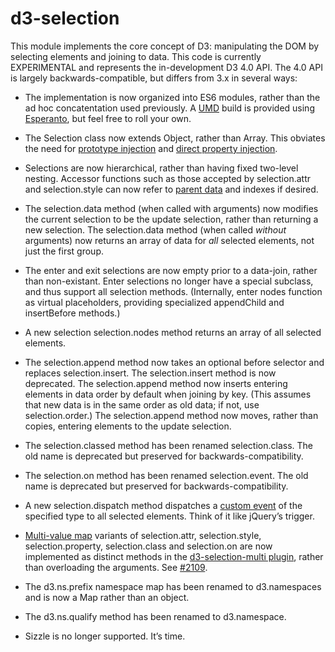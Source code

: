 # d3-selection

This module implements the core concept of D3: manipulating the DOM by selecting elements and joining to data. This code is currently EXPERIMENTAL and represents the in-development D3 4.0 API. The 4.0 API is largely backwards-compatible, but differs from 3.x in several ways:

* The implementation is now organized into ES6 modules, rather than the ad hoc concatentation used previously. A [UMD](https://github.com/umdjs/umd) build is provided using [Esperanto](http://esperantojs.org/), but feel free to roll your own.

* The Selection class now extends Object, rather than Array. This obviates the need for [prototype injection](http://perfectionkills.com/how-ecmascript-5-still-does-not-allow-to-subclass-an-array/#wrappers_prototype_chain_injection) and [direct property injection](http://perfectionkills.com/how-ecmascript-5-still-does-not-allow-to-subclass-an-array/#wrappers_direct_property_injection).

* Selections are now hierarchical, rather than having fixed two-level nesting. Accessor functions such as those accepted by selection.attr and selection.style can now refer to [parent data](http://bl.ocks.org/mbostock/7a8a2de2b99d391add4b) and indexes if desired.

* The selection.data method (when called with arguments) now modifies the current selection to be the update selection, rather than returning a new selection. The selection.data method (when called *without* arguments) now returns an array of data for *all* selected elements, not just the first group.

* The enter and exit selections are now empty prior to a data-join, rather than non-existant. Enter selections no longer have a special subclass, and thus support all selection methods. (Internally, enter nodes function as virtual placeholders, providing specialized appendChild and insertBefore methods.)

* A new selection selection.nodes method returns an array of all selected elements.

* The selection.append method now takes an optional before selector and replaces selection.insert. The selection.insert method is now deprecated. The selection.append method now inserts entering elements in data order by default when joining by key. (This assumes that new data is in the same order as old data; if not, use selection.order.) The selection.append method now moves, rather than copies, entering elements to the update selection.

* The selection.classed method has been renamed selection.class. The old name is deprecated but preserved for backwards-compatibility.

* The selection.on method has been renamed selection.event. The old name is deprecated but preserved for backwards-compatibility.

* A new selection.dispatch method dispatches a [custom event](https://dom.spec.whatwg.org/#interface-customevent) of the specified type to all selected elements. Think of it like jQuery’s trigger.

* [Multi-value map](http://bl.ocks.org/mbostock/3305515) variants of selection.attr, selection.style, selection.property, selection.class and selection.on are now implemented as distinct methods in the [d3-selection-multi plugin](https://github.com/d3/d3-selection-multi), rather than overloading the arguments. See [#2109](https://github.com/mbostock/d3/issues/2109).

* The d3.ns.prefix namespace map has been renamed to d3.namespaces and is now a Map rather than an object.

* The d3.ns.qualify method has been renamed to d3.namespace.

* Sizzle is no longer supported. It’s time.
